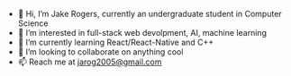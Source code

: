 - 👋 Hi, I’m Jake Rogers, currently an undergraduate student in Computer Science
- 👀 I’m interested in full-stack web devolpment, AI, machine learning
- 🌱 I’m currently learning React/React-Native and C++
- 💞️ I’m looking to collaborate on anything cool
- 📫 Reach me at jarog2005@gmail.com

<!---
Rakejogers/Rakejogers is a ✨ special ✨ repository because its `README.md` (this file) appears on your GitHub profile.
You can click the Preview link to take a look at your changes.
--->
